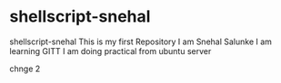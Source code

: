 # shellscript-snehal
shellscript-snehal
This is my first Repository
I am Snehal Salunke
I am learning GITT
I am doing practical from ubuntu server

chnge 2

